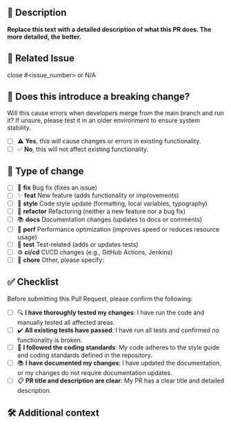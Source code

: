 ## 📝 Description

**Replace this text with a detailed description of what this PR does. The more detailed, the better.**

## 🔗 Related Issue

close #<issue_number> or N/A

## 🚨 Does this introduce a breaking change?

Will this cause errors when developers merge from the main branch and run it? If unsure, please test it in an older environment to ensure system stability.

- [ ] ⚠️ **Yes**, this will cause changes or errors in existing functionality.
- [ ] ✅ **No**, this will not affect existing functionality.

## 🔄 Type of change

- [ ] 🐛 **fix**      Bug fix (fixes an issue)
- [ ] ✨ **feat**     New feature (adds functionality or improvements)
- [ ] 🎨 **style**    Code style update (formatting, local variables, typography)
- [ ] 🔧 **refactor** Refactoring (neither a new feature nor a bug fix)
- [ ] 📚 **docs**     Documentation changes (updates to docs or comments)
- [ ] 🚀 **perf**     Performance optimization (improves speed or reduces resource usage)
- [ ] 🧪 **test**     Test-related (adds or updates tests)
- [ ] ⚙️ **ci/cd**    CI/CD changes (e.g., GitHub Actions, Jenkins)
- [ ] 🧹 **chore**    Other, please specify:

## ✅ Checklist

Before submitting this Pull Request, please confirm the following:

- [ ] 🔍 **I have thoroughly tested my changes**: I have run the code and manually tested all affected areas.
- [ ] ✔️ **All existing tests have passed**: I have run all tests and confirmed no functionality is broken.
- [ ] 🎯 **I followed the coding standards**: My code adheres to the style guide and coding standards defined in the repository.
- [ ] 📚 **I have documented my changes**: I have updated the documentation, or my changes do not require documentation updates.
- [ ] 📋 **PR title and description are clear**: My PR has a clear title and detailed description.

## 🛠 Additional context

<!--
If there’s any additional information that can help review this PR, please include it here, such as:
- Design considerations or technical decisions for this change
- Relevant screenshots or logs
- Scope of impact or dependency analysis
If there’s no additional information, feel free to leave this section blank.
-->